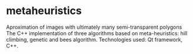# metaheuristics
Aproximation of images with ultimately many semi-transparent polygons
The C++ implementation of three algorithms based on meta-heuristics: hill climbing, genetic and bees algorithm. Technologies used: Qt framework, C++.
